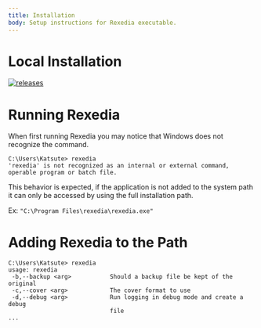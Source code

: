```yaml
---
title: Installation
body: Setup instructions for Rexedia executable.
---
```


# Local Installation

[![releases](https://img.shields.io/github/v/release/Ktt-Development/rexedia)](https://github.com/Ktt-Development/rexedia/releases)

# Running Rexedia

When first running Rexedia you may notice that Windows does not recognize the command.

```
C:\Users\Katsute> rexedia
'rexedia' is not recognized as an internal or external command,
operable program or batch file.
```

This behavior is expected, if the application is not added to the system path it can only be accessed by using the full installation path.

Ex: `"C:\Program Files\rexedia\rexedia.exe"`

# Adding Rexedia to the Path

```
C:\Users\Katsute> rexedia
usage: rexedia
 -b,--backup <arg>           Should a backup file be kept of the original
 -c,--cover <arg>            The cover format to use
 -d,--debug <arg>            Run logging in debug mode and create a debug
                             file
...
```